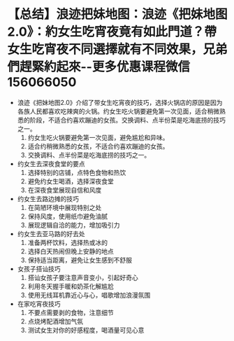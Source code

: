 # 【总结】浪迹把妹地图：浪迹《把妹地图2.0》：約女生吃宵夜竟有如此門道？帶女生吃宵夜不同選擇就有不同效果，兄弟們趕緊約起來--更多优惠课程微信156066050

-   浪迹《把妹地图2.0》介绍了带女生吃宵夜的技巧，选择火锅店的原因是因为各族人民都喜欢吃辣爽的火锅。约女生吃火锅要避免第一次见面，适合稍微熟悉的阶段，不适合约喜欢蹦迪的女孩。交换调料、点半份菜是吃海底捞的技巧之一。
    1.  约女生吃火锅要避免第一次见面，避免尴尬和异味。
    2.  适合约稍微熟悉的女孩，不适合约喜欢蹦迪的女孩。
    3.  交换调料、点半份菜是吃海底捞的技巧之一。
-   约女生去深夜食堂的要点
    1.  选择特别的店铺，点特色食物和热饮
    2.  避免约女生喝酒，选择深夜食堂
    3.  在深夜食堂展现自信和风度
-   约女生去路边摊的技巧
    1.  在简陋环境中展现特别之处
    2.  保持风度，使用纸巾避免油腻
    3.  展现逻辑自洽的能力，增加吸引力
-   约女生去亚马路的好去处
    1.  准备两杯饮料，选择热或冰的
    2.  选择白天热闹但晚上安静的地点
    3.  保持适当距离，避免让女生感到不舒服
-   女孩子搭讪技巧
    1.  搭讪女孩子要注意声音变小，引起好奇心
    2.  利用冬天握手暖和奶茶化解尴尬
    3.  使用无线耳机靠近心与心，唱歌增加浪漫氛围
-   在家吃宵夜技巧
    1.  不要点需要剥的食物，注意细节
    2.  点烧烤配酒增加气氛
    3.  测试女生对你的好感程度，喝酒量可见心意
